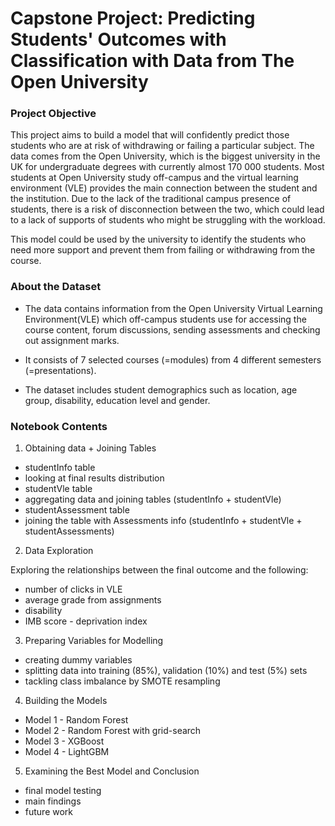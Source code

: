 # Capstone Project: Predicting Students' Outcomes with Classification with Data from The Open University

### Project Objective

This project aims to build a model that will confidently predict those students who are at risk of withdrawing or failing a particular subject. The data comes from the Open University, which is the biggest university in the UK for undergraduate degrees with currently almost 170 000 students. Most students at Open University study off-campus and the virtual learning environment (VLE) provides the main connection between the student and the institution. Due to the lack of the traditional campus presence of students, there is a risk of disconnection between the two, which could lead to a lack of supports of students who might be struggling with the workload.

This model could be used by the university to identify the students who need more support and prevent them from failing or withdrawing from the course.

### About the Dataset

* The data contains information from the Open University Virtual Learning Environment(VLE) which off-campus students use for accessing the course content, forum discussions, sending assessments and checking out assignment marks.

* It consists of 7 selected courses (=modules) from 4 different semesters (=presentations).

* The dataset includes student demographics such as location, age group, disability, education level and gender.

### Notebook Contents
1) Obtaining data + Joining Tables
* studentInfo table
* looking at final results distribution
* studentVle table
* aggregating data and joining tables (studentInfo + studentVle)
* studentAssessment table
* joining the table with Assessments info (studentInfo + studentVle + studentAssessments)

2) Data Exploration

Exploring the relationships between the final outcome and the following:

* number of clicks in VLE
* average grade from assignments
* disability
* IMB score - deprivation index

3) Preparing Variables for Modelling

* creating dummy variables
* splitting data into training (85%), validation (10%) and test (5%) sets
* tackling class imbalance by SMOTE resampling

4) Building the Models

* Model 1 - Random Forest
* Model 2 - Random Forest with grid-search
* Model 3 - XGBoost
* Model 4 - LightGBM

5) Examining the Best Model and Conclusion

* final model testing
* main findings
* future work

